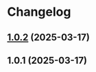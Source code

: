 # Changelog

## [1.0.2](https://github.com/titusTong/parseReasoning/compare/1.0.1...1.0.2) (2025-03-17)

## 1.0.1 (2025-03-17)
